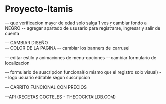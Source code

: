 # Proyecto-Itamis

-- que verificacion mayor de edad solo salga 1 ves y cambiar fondo a NEGRO
-- agregar apartado de ususario para registrarse, ingresar y salir de cuenta
<!-- -- cambiar logo  -->
-- CAMBIAR DISEÑO  
-- COLOR DE LA PAGINA
-- cambiar los banners del carrusel
<!-- -- editar el tamaño del footer -->
-- editar estilo y animaciones de menu-opciones 
-- cambiar formulario de localizacion

-- formulario de suscripcion funcional(lo mismo que el registro solo visual)
-- logo usuario editable segun suscripcion

-- CARRITO FUNCIONAL CON PRECIOS 


--API (RECETAS COCTELES - THECOCKTAILDB.COM)
<!-- --API (DATOS PRODUCTOS - FAKEAPI.PLATZI.COM) TA MUY DIFICL ESTA SHIT (ver con el profe) -->
